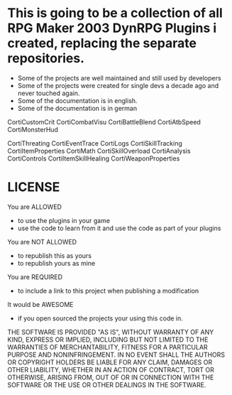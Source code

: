 # This is going to be a collection of all RPG Maker 2003 DynRPG Plugins i created, replacing the separate repositories.

* Some of the projects are well maintained and still used by developers
* Some of the projects were created for single devs a decade ago and never touched again.
* Some of the documentation is in english.
* Some of the documentation is in german


CortiCustomCrit
CortiCombatVisu
CortiBattleBlend
CortiAtbSpeed
CortiMonsterHud

CortiThreating
CortiEventTrace
CortiLogs
CortiSkillTracking
CortiItemProperties
CortiMath
CortiSkillOverload
CortiAnalysis
CortiControls
CortiItemSkillHealing
CortiWeaponProperties

# LICENSE

You are ALLOWED
* to use the plugins in your game
* use the code to learn from it and use the code as part of your plugins

You are NOT ALLOWED
* to republish this as yours
* to republish yours as mine

You are REQUIRED
* to include a link to this project when publishing a modification

It would be AWESOME 
* if you open sourced the projects your using this code in.

THE SOFTWARE IS PROVIDED "AS IS", WITHOUT WARRANTY OF ANY KIND, EXPRESS OR
IMPLIED, INCLUDING BUT NOT LIMITED TO THE WARRANTIES OF MERCHANTABILITY,
FITNESS FOR A PARTICULAR PURPOSE AND NONINFRINGEMENT. IN NO EVENT SHALL THE
AUTHORS OR COPYRIGHT HOLDERS BE LIABLE FOR ANY CLAIM, DAMAGES OR OTHER
LIABILITY, WHETHER IN AN ACTION OF CONTRACT, TORT OR OTHERWISE, ARISING FROM,
OUT OF OR IN CONNECTION WITH THE SOFTWARE OR THE USE OR OTHER DEALINGS IN
THE SOFTWARE.
